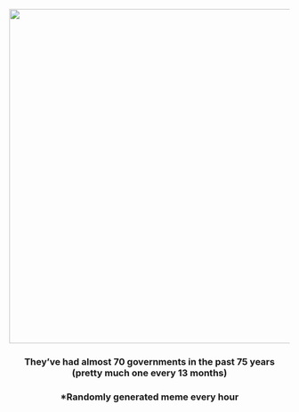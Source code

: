 <p align="center">
        <img src="https://i.redd.it/85erqjau6bg91.gif" width="600" height="600">
        </p>
        <h3 align="center">They’ve had almost 70 governments in the past 75 years (pretty much one every 13 months)</h3>
        <h3 align="center">*Randomly generated meme every hour</h3>
    